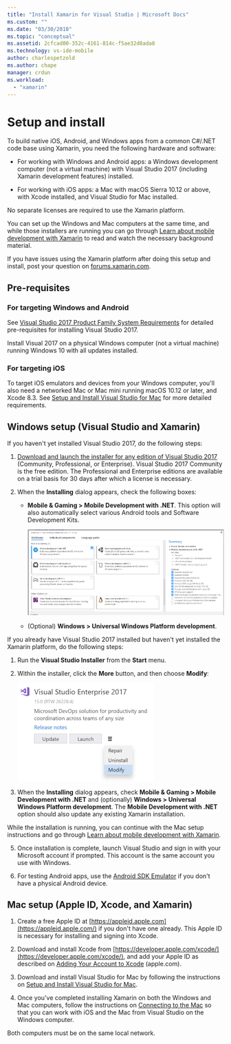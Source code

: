 ```yaml
---
title: "Install Xamarin for Visual Studio | Microsoft Docs"
ms.custom: ""
ms.date: "03/30/2018"
ms.topic: "conceptual"
ms.assetid: 2cfcad00-352c-4161-814c-f5ae32d8ada8
ms.technology: vs-ide-mobile
author: charlespetzold
ms.author: chape
manager: crdun
ms.workload:
  - "xamarin"
---
```


# Setup and install

To build native iOS, Android, and Windows apps from a common C#/.NET code base using Xamarin, you need the following hardware and software:

-   For working with Windows and Android apps: a Windows development computer (not a virtual machine) with Visual Studio 2017 (including Xamarin development features) installed.

-   For working with iOS apps: a Mac with macOS Sierra 10.12 or above, with Xcode installed, and Visual Studio for Mac installed.

No separate licenses are required to use the Xamarin platform.

You can set up the Windows and Mac computers at the same time, and while those installers are running you can go through [Learn about mobile development with Xamarin](../cross-platform/learn-about-mobile-development-with-xamarin.md) to read and watch the necessary background material.

If you have issues using the Xamarin platform after doing this setup and install, post your question on [forums.xamarin.com](http://forums.xamarin.com/).

<a name="prereq" />

## Pre-requisites

###  For targeting Windows and Android

See [Visual Studio 2017 Product Family System Requirements](/visualstudio/productinfo/vs2017-system-requirements-vs) for detailed pre-requisites for installing Visual Studio 2017.

Install Visual 2017 on a physical Windows computer (not a virtual machine) running Windows 10 with all updates installed.

### For targeting iOS

To target iOS emulators and devices from your Windows computer, you'll also need a networked Mac or Mac mini running macOS 10.12 or later, and Xcode 8.3. See [Setup and Install Visual Studio for Mac](/visualstudio/mac/installation) for more detailed requirements.

<a name="windows" />

##  Windows setup (Visual Studio and Xamarin)

If you haven't yet installed Visual Studio 2017, do the following steps:

1.  [Download and launch the installer for any edition of Visual Studio 2017](https://www.visualstudio.com/downloads/?utm_medium=microsoft&utm_source=docs.microsoft.com&utm_campaign=button+cta&utm_content=download+vs2017) (Community, Professional, or Enterprise). Visual Studio 2017 Community is the free edition. The Professional and Enterprise editions are available on a trial basis for 30 days after which a license is necessary.

2.  When the **Installing** dialog appears, check the following boxes:

    - **Mobile & Gaming > Mobile Development with .NET**. This option will also automatically select various Android tools and Software Development Kits.

        ![Select the Mobile Development option under Gaming and Mobile Development](../cross-platform/media/cross-plat-xamarin-setup-2a.png "Cross-Plat Xamarin Setup 2")

    - (Optional) **Windows > Universal Windows Platform development**.

If you already have Visual Studio 2017 installed but haven't yet installed the Xamarin platform, do the following steps:

1. Run the **Visual Studio Installer** from the **Start** menu.

2.  Within the installer, click the **More** button, and then choose **Modify**:

    ![Choosing the Modify option in Visual Studio installation](../cross-platform/media/cross-plat-xamarin-setup-1a.png "Cross-Plat Xamarin Setup 1")

3.  When the **Installing** dialog appears, check **Mobile & Gaming > Mobile Development with .NET** and (optionally) **Windows > Universal Windows Platform development**. The **Mobile Development with .NET** option should also update any existing Xamarin installation.

While the installation is running, you can continue with the Mac setup instructions and go through [Learn about mobile development with Xamarin](../cross-platform/learn-about-mobile-development-with-xamarin.md).

5.  Once installation is complete, launch Visual Studio and sign in with your Microsoft account if prompted. This account is the same account you use with Windows.

6.  For testing Android apps, use the [Android SDK Emulator](/xamarin/android/get-started/installation/android-emulator/) if you don't have a physical Android device.

<a name="mac" />

##  Mac setup (Apple ID, Xcode, and Xamarin)

1.  Create a free Apple ID at [https://appleid.apple.com](https://appleid.apple.com/) if you don't have one already. This Apple ID is necessary for installing and signing into Xcode.

2.  Download and install Xcode from [https://developer.apple.com/xcode/](https://developer.apple.com/xcode/), and add your Apple ID as described on [Adding Your Account to Xcode](https://developer.apple.com/library/content/documentation/IDEs/Conceptual/AppStoreDistributionTutorial/AddingYourAccounttoXcode/AddingYourAccounttoXcode.html#//apple_ref/doc/uid/TP40013839-CH40-SW1) (apple.com).

3.  Download and install Visual Studio for Mac by following the instructions on [Setup and Install Visual Studio for Mac](/visualstudio/mac/installation).

4.  Once you've completed installing Xamarin on both the Windows and Mac computers, follow the instructions on [Connecting to the Mac](/xamarin/ios/get-started/installation/windows/connecting-to-mac/) so that you can work with iOS and the Mac from Visual Studio on the Windows computer.

Both computers must be on the same local network.
